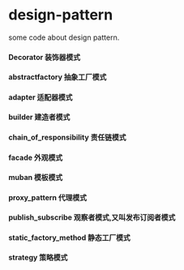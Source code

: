 ﻿# design-pattern
some code about design pattern.


#### Decorator 装饰器模式
#### abstractfactory 抽象工厂模式
#### adapter 适配器模式
#### builder 建造者模式
#### chain_of_responsibility 责任链模式
#### facade 外观模式
#### muban 模板模式
#### proxy_pattern 代理模式
#### publish_subscribe 观察者模式,又叫发布订阅者模式
#### static_factory_method 静态工厂模式
#### strategy 策略模式